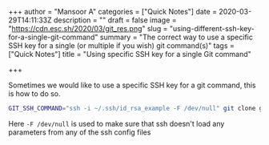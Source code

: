 +++
author = "Mansoor A"
categories = ["Quick Notes"]
date = 2020-03-29T14:11:33Z
description = ""
draft = false
image = "https://cdn.esc.sh/2020/03/git_res.png"
slug = "using-different-ssh-key-for-a-single-git-command"
summary = "The correct way to use a specific SSH key for a single (or multiple if you wish) git command(s)"
tags = ["Quick Notes"]
title = "Using specific SSH key for a single Git command"

+++


Sometimes we would like to use a specific SSH key for a git command, this is how to do so.

```bash
GIT_SSH_COMMAND="ssh -i ~/.ssh/id_rsa_example -F /dev/null" git clone git@whatever.git
```

Here `-F /dev/null` is used to make sure that ssh doesn't load any parameters from any of the ssh config files

